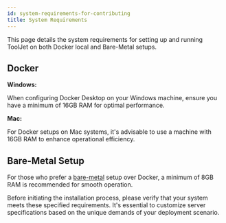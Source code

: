 ```yaml
---
id: system-requirements-for-contributing
title: System Requirements 
---
```


This page details the system requirements for setting up and running ToolJet on both Docker local and Bare-Metal setups. 

## Docker 

**Windows:**

When configuring Docker Desktop on your Windows machine, ensure you have a minimum of 16GB RAM for optimal performance.


**Mac:**

For Docker setups on Mac systems, it's advisable to use a machine with 16GB RAM to enhance operational efficiency.


## Bare-Metal Setup

For those who prefer a [bare-metal](./docker) setup over Docker, a minimum of 8GB RAM is recommended for smooth operation.

Before initiating the installation process, please verify that your system meets these specified requirements. It's essential to customize server specifications based on the unique demands of your deployment scenario.